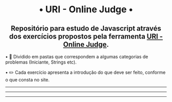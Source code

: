 <h1 align='center'>• URI - Online Judge •</h1>

<h2 align='center'>Repositório para estudo de Javascript através dos exercícios propostos pela ferramenta <a href='https://www.urionlinejudge.com.br/judge/pt' target='blank'>URI - Online Judge</a>.</h2>

• 📂 Dividido em pastas que correspondem a algumas categorias de problemas (Iniciante, Strings etc).

• ✏️ Cada exercício apresenta a introdução do que deve ser feito, conforme o que consta no site.

_________________________________________________________________________________________________________________________________________________________________________________
_________________________________________________________________________________________________________________________________________________________________________________
_________________________________________________________________________________________________________________________________________________________________________________
